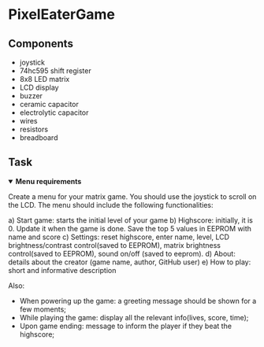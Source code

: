 # PixelEaterGame #

## Components 

* joystick
* 74hc595 shift register
* 8x8 LED matrix
* LCD display
* buzzer
* ceramic capacitor
* electrolytic capacitor
* wires
* resistors 
* breadboard

## Task

<details open>
<summary><b>Menu requirements</b></summary>
  
Create a menu for your matrix game. You should use the joystick to scroll on the LCD. The menu should include the following functionalities:

  a) Start game: starts the initial level of your game
  b) Highscore: initially, it is 0. Update it when the game is done. Save the top 5 values in EEPROM with name and score
  c) Settings: reset highscore, enter name, level, LCD brightness/contrast control(saved to EEPROM), matrix brightness control(saved to EEPROM), sound on/off (saved to eeprom).
  d) About: details about the creator (game name, author, GitHub user)
  e) How to play: short and informative description

Also: 
- When powering up the game: a greeting message should be shown for a few moments;
- While playing the game: display all the relevant info(lives, score, time);
- Upon game ending: message to inform the player if they beat the highscore; 
</details>
